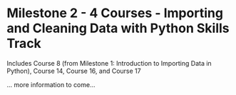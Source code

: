 # Milestone 2 - 4 Courses - Importing and Cleaning Data with Python Skills Track

Includes Course 8 (from Milestone 1: Introduction to Importing Data in Python), Course 14, Course 16, and Course 17

... more information to come...
